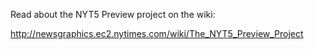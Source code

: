 Read about the NYT5 Preview project on the wiki: 

http://newsgraphics.ec2.nytimes.com/wiki/The_NYT5_Preview_Project